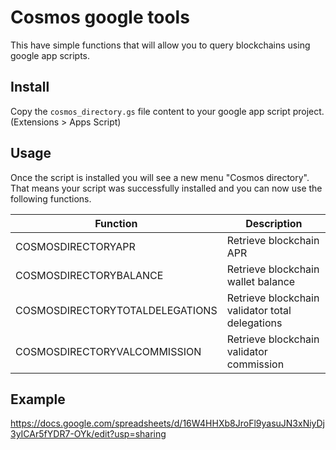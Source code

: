 # Cosmos google tools

This have simple functions that will allow you to query blockchains using google app scripts.

## Install

Copy the `cosmos_directory.gs` file content to your google app script project. (Extensions > Apps Script)

## Usage

Once the script is installed you will see a new menu "Cosmos directory". That means your script was successfully
installed and you can now use the following functions.

| Function                        | Description                                     |
|---------------------------------|-------------------------------------------------|
| COSMOSDIRECTORYAPR              | Retrieve blockchain APR                         |
| COSMOSDIRECTORYBALANCE          | Retrieve blockchain wallet balance              |
| COSMOSDIRECTORYTOTALDELEGATIONS | Retrieve blockchain validator total delegations | 
| COSMOSDIRECTORYVALCOMMISSION    | Retrieve blockchain validator commission        |

## Example

https://docs.google.com/spreadsheets/d/16W4HHXb8JroFl9yasuJN3xNiyDj3yICAr5fYDR7-OYk/edit?usp=sharing